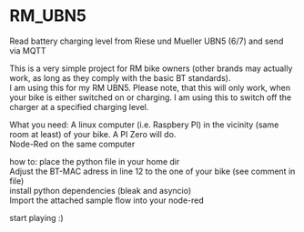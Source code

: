 # RM_UBN5
Read battery charging level from Riese und Mueller UBN5 (6/7) and send via MQTT  

This is a very simple project for RM bike owners (other brands may actually work, as long as they comply with the basic BT standards).  
I am using this for my RM UBN5. Please note, that this will only work, when your bike is either switched on or charging. I am using this to switch off the charger at a specified charging level.  

What you need:
A linux computer (i.e. Raspbery PI) in the vicinity (same room at least) of your bike. A PI Zero will do.  
Node-Red on the same computer  

how to:
place the python file in your home dir  
Adjust the BT-MAC adress in line 12 to the one of your bike (see comment in file)  
install python dependencies (bleak and asyncio)  
Import the attached sample flow into your node-red

start playing :)
